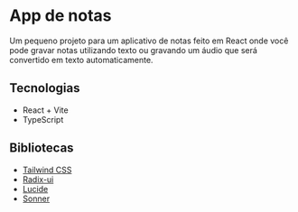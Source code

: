 # App de notas

Um pequeno projeto para um aplicativo de notas feito em React onde você pode gravar notas utilizando texto ou gravando um áudio que será convertido em texto automaticamente.



## Tecnologias

- React + Vite
- TypeScript

## Bibliotecas

- [Tailwind CSS](https://tailwindcss.com/)
- [Radix-ui](https://www.radix-ui.com/)
- [Lucide](https://lucide.dev/guide/packages/lucide-react)
- [Sonner](https://sonner.emilkowal.ski/)